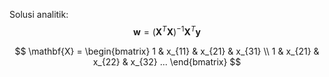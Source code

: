 Solusi analitik:
$$
\mathbf{w} = (\mathbf{X}^{T} \mathbf{X})^{-1} \mathbf{X}^{T} \mathbf{y}
$$

$$
\mathbf{X} = \begin{bmatrix}
1 & x_{11} & x_{21} & x_{31} \\
1 & x_{21} & x_{22} & x_{32}
...
\end{bmatrix}
$$
